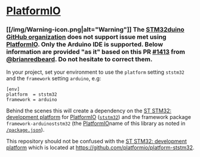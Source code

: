 # [PlatformIO]

### [[/img/Warning-icon.png|alt="Warning"]] The [STM32duino GitHub organization] does not support issue met using [PlatformIO]. Only the Arduino IDE is supported. Below information are provided "as it" based on this PR [#1413] from [@brianredbeard]. Do not hesitate to correct them.


In your project, set your environment to use the `platform` setting `ststm32` and the `framework` setting `arduino`, e.g:

```dosini
[env]
platform  = ststm32
framework = arduino
```

Behind the scenes this will create a dependency on the [ST STM32: development platform] for [PlatformIO] ([`ststm32`]) and the framework package `framework-arduinoststm32` (the [PlatformIO]name of this library as noted in [`/package.json`]).

This repository should not be confused with the [ST STM32: development platform] which is located at https://github.com/platformio/platform-ststm32.


[STM32duino GitHub organization]: ../
[PlatformIO]: https://platformio.org/
[ST STM32: development platform]: https://github.com/platformio/platform-ststm32
[`/package.json`]: ../blob/main/package.json
[`ststm32`]: https://docs.platformio.org/en/latest/platforms/ststm32.html
[@brianredbeard]: https://github.com/brianredbeard
[#1413]: ../pull/1413